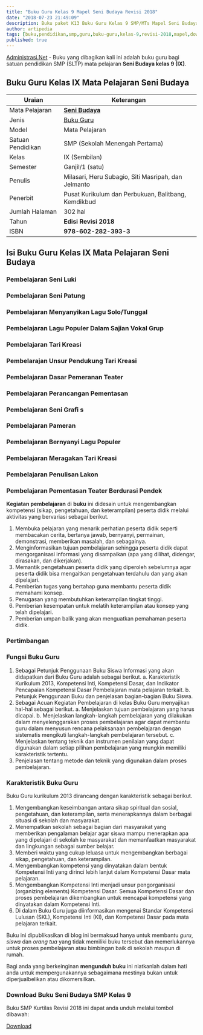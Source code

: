 ```yaml
---
title: "Buku Guru Kelas 9 Mapel Seni Budaya Revisi 2018"
date: "2018-07-23 21:49:09"
description: Buku paket K13 Buku Guru Kelas 9 SMP/MTs Mapel Seni Budaya Revisi 2018 merupakan buku bagi guru kurikulum 2013 sebagai pedoman guru dalam pembelajaran Seni Budaya.
author: artipedia
tags: [buku,pendidikan,smp,guru,buku-guru,kelas-9,revisi-2018,mapel,download,buku-guru-kelas-9]
published: true
---
```


<script type="application/ld+json">
{
  "@context":"http://schema.org",
  "@type":"Book",
  "name" : "{{ page.title }}",
  "author": {
    "@type":"Person",
    "name":"Milasari, Heru Subagio, Siti Masripah, dan Jelmanto"},
  "url" : "{{ site.url }}{{ page.url }}",
  "workExample" : [{
    "@type": "Book",
    "isbn": "978-602-282-393-3",
    "bookEdition": "Revisi 2018",
    "bookFormat": "http://schema.org/Hardcover",
    "potentialAction":{
    "@type":"ReadAction",
    "target":
      {
        "@type":"EntryPoint",
        "urlTemplate":"{{ site.url }}{{ page.url }}",
        "actionPlatform":[
          "http://schema.org/DesktopWebPlatform",
          "http://schema.org/IOSPlatform",
          "http://schema.org/AndroidPlatform"
        ]
      }
      }
    }
    ]
    }
 
</script>

[Administrasi.Net](/ "Administrasi.Net") - Buku yang dibagikan kali ini adalah buku guru bagi satuan pendidikan SMP (SLTP) mata pelajaran **Seni Budaya kelas 9 (IX)**.

## Buku Guru Kelas IX Mata Pelajaran Seni Budaya

|Uraian|Keterangan|
| --- | --- |
|Mata Pelajaran|<a href="/bse/buku-guru-kelas-9-smp-mapel-seni-budaya-revisi-2018" title="Buku Guru Kelas 9 SMP/MTs Mapel Seni Budaya Revisi 2018"><strong>Seni Budaya</strong></a>|
|Jenis|<a href="/bse" title="Buku Guru" target="_blank">Buku Guru</a>|
|Model|Mata Pelajaran|
|Satuan Pendidikan|SMP (Sekolah Menengah Pertama)|
Kelas|IX (Sembilan)|
|Semester|Ganjil/1 (satu)|
Penulis|Milasari, Heru Subagio, Siti Masripah, dan Jelmanto|
|Penerbit|Pusat Kurikulum dan Perbukuan, Balitbang, Kemdikbud|
|Jumlah Halaman|302 hal|
|Tahun|<strong>Edisi Revisi 2018</strong>|
|ISBN|<strong>978-602-282-393-3</strong>|

## Isi Buku Guru Kelas IX Mata Pelajaran Seni Budaya
### Pembelajaran Seni Luki
### Pembelajaran Seni Patung
### Pembelajaran Menyanyikan Lagu Solo/Tunggal
### Pembelajaran Lagu Populer Dalam Sajian Vokal Grup
### Pembelajaran Tari Kreasi
### Pembelarajan Unsur Pendukung Tari Kreasi
### Pembelajaran Dasar Pemeranan Teater
### Pembelajaran Perancangan Pementasan
### Pembelajaran Seni Grafi s
### Pembelajaran Pameran
### Pembelajaran Bernyanyi Lagu Populer
### Pembelajaran Meragakan Tari Kreasi
### Pembelajaran Penulisan Lakon
### Pembelajaran Pementasan Teater Berdurasi Pendek

<b>Kegiatan pembelajaran</b> di <b>buku</b> ini didesain untuk mengembangkan kompetensi (sikap, pengetahuan, dan keterampilan) peserta didik melalui aktivitas yang bervariasi sebagai berikut.
<ol><li>Membuka pelajaran yang menarik perhatian peserta didik seperti membacakan cerita, bertanya jawab, bernyanyi, permainan, demonstrasi, memberikan masalah, dan sebagainya.</li><li>Menginformasikan tujuan pembelajaran sehingga peserta didik dapat mengorganisasi informasi yang disampaikan (apa yang dilihat, didengar, dirasakan, dan dikerjakan).</li><li>Memantik pengetahuan peserta didik yang diperoleh sebelumnya agar peserta didik bisa mengaitkan pengetahuan terdahulu dan yang akan dipelajari.</li><li>Pemberian tugas yang bertahap guna membantu peserta didik memahami konsep.</li><li>Penugasan yang membutuhkan keterampilan tingkat tinggi.</li><li>Pemberian kesempatan untuk melatih keterampilan atau konsep yang telah dipelajari.</li><li>Pemberian umpan balik yang akan menguatkan pemahaman peserta didik.</li></ol>
  
### Pertimbangan

### Fungsi Buku Guru
1. Sebagai Petunjuk Penggunaan Buku Siswa
Informasi yang akan didapatkan dari Buku Guru adalah sebagai berikut.
a. Karakteristik Kurikulum 2013, Kompetensi Inti, Kompetensi Dasar, dan Indikator Pencapaian Kompetensi Dasar Pembelajaran mata pelajaran terkait.
b. Petunjuk Penggunaan Buku dan penjelasan bagian-bagian Buku Siswa.
2. Sebagai Acuan Kegiatan Pembelajaran di kelas
Buku Guru menyajikan hal-hal sebagai berikut.
a. Menjelaskan tujuan pembelajaran yang harus dicapai.
b. Menjelaskan langkah-langkah pembelajaran yang dilakukan dalam menyelenggarakan proses pembelajaran agar dapat membantu guru dalam menyusun rencana pelaksanaan pembelajaran dengan sistematis mengikuti langkah-langkah pembelajaran tersebut.
c. Menjelaskan tentang teknik dan instrumen penilaian yang dapat digunakan dalam setiap pilihan pembelajaran yang mungkin memiliki karakteristik tertentu.
3. Penjelasan tentang metode dan teknik yang digunakan dalam proses pembelajaran.

### Karakteristik Buku Guru
Buku Guru kurikulum 2013 dirancang dengan karakteristik sebagai berikut.

1. Mengembangkan keseimbangan antara sikap spiritual dan sosial, pengetahuan, dan keterampilan, serta menerapkannya dalam berbagai situasi di sekolah dan masyarakat.
2. Menempatkan sekolah sebagai bagian dari masyarakat yang memberikan pengalaman belajar agar siswa mampu menerapkan apa yang dipelajari di sekolah ke masyarakat dan memanfaatkan masyarakat dan lingkungan sebagai sumber belajar.
3. Memberi waktu yang cukup leluasa untuk mengembangkan berbagai sikap, pengetahuan, dan keterampilan.
4. Mengembangkan kompetensi yang dinyatakan dalam bentuk Kompetensi Inti yang dirinci lebih lanjut dalam Kompetensi Dasar mata pelajaran.
5. Mengembangkan Kompetensi Inti menjadi unsur pengorganisasi (organizing elements) Kompetensi Dasar. Semua Kompetensi Dasar dan proses pembelajaran dikembangkan untuk mencapai kompetensi yang dinyatakan dalam Kompetensi Inti.
6. Di dalam Buku Guru juga diinformasikan mengenai Standar Kompetensi Lulusan (SKL), Kompetensi Inti (KI), dan Kompetensi Dasar pada mata pelajaran terkait. 

Buku ini dipublikasikan di blog ini bermaksud hanya untuk membantu _guru_, _siswa_ dan _orang tua_ yang tidak memiliki buku tersebut dan memerlukannya untuk proses pembelajaran atau bimbingan baik di sekolah maupun di rumah.

Bagi anda yang berkeinginan <b>mengunduh buku</b> ini niatkanlah dalam hati anda untuk mempergunakannya sebagaimana mestinya bukan untuk diperjualbelikan atau dikomersilkan.
  
### Download Buku Seni Budaya SMP Kelas 9
Buku SMP Kurtilas Revisi 2018 ini dapat anda unduh melalui tombol dibawah:
<p class="center"><a class="button download" href="https://docs.google.com/uc?export=download&id=1w2KMReqLEgFXsBOf3Z6wGeVtOPNaWHKP" rel="nofollow" target="_blank" title="Download">Download</a></p>
